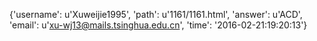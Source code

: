 {'username': u'Xuweijie1995', 'path': u'1161/1161.html', 'answer': u'ACD', 'email': u'xu-wj13@mails.tsinghua.edu.cn', 'time': '2016-02-21:19:20:13'}